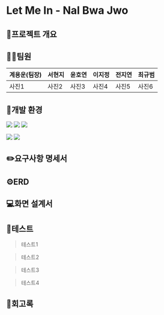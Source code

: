 # Let Me In - Nal Bwa Jwo





## 📜프로젝트 개요

## 👨‍💻팀원
|계용운(팀장)|서현지|윤호연|이지정|전지연|최규범|
|---|---|---|---|---|---|
|사진1|사진2|사진3|사진4|사진5|사진6|


## 🔧개발 환경
<img src="https://img.shields.io/badge/html5-E34F26?style=for-the-badge&logo=html5&logoColor=white"> <img src="https://img.shields.io/badge/css-1572B6?style=for-the-badge&logo=css3&logoColor=white"> <img src="https://img.shields.io/badge/javascript-F7DF1E?style=for-the-badge&logo=javascript&logoColor=black"> 

<img src="https://img.shields.io/badge/vue.js-4FC08D?style=for-the-badge&logo=vue.js&logoColor=white"> <img src="https://img.shields.io/badge/bootstrap-7952B3?style=for-the-badge&logo=bootstrap&logoColor=white">

## ✏️요구사항 명세서 

## ⚙️ERD

## 💻화면 설계서 



## 📌테스트 
> 테스트1

> 테스트2

> 테스트3

> 테스트4




## 💬회고록
